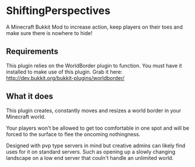 ShiftingPerspectives
====================

A Minecraft Bukkit Mod to increase action, keep players on their toes and make sure there is nowhere to hide!

Requirements
------------

This plugin relies on the WorldBorder plugin to function. You must have it installed to make use of this plugin.
Grab it here: http://dev.bukkit.org/bukkit-plugins/worldborder/

What it does
------------

This plugin creates, constantly moves and resizes a world border in your Minecraft world.

Your players won't be allowed to get too comfortable in one spot and will be forced to the surface to flee the oncoming nothingness.

Designed with pvp type servers in mind but creative admins can likely find uses for it on standard servers. Such as opening up a slowly changing landscape on a low end server that couln't handle an unlimited world.
